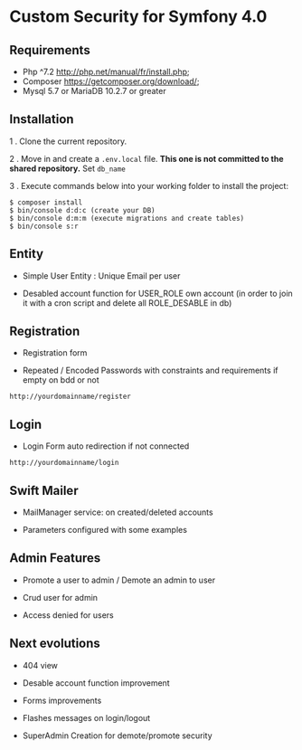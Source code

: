 Custom Security for Symfony 4.0
=====================

Requirements
------------

  * Php ^7.2    http://php.net/manual/fr/install.php;
  * Composer    https://getcomposer.org/download/;
  * Mysql 5.7 or MariaDB 10.2.7  or greater

Installation
------------

1 . Clone the current repository.

2 . Move in and create a `.env.local` file. 
**This one is not committed to the shared repository.**
Set `db_name`
 
3 . Execute commands below into your working folder to install the project:

```
$ composer install
$ bin/console d:d:c (create your DB)
$ bin/console d:m:m (execute migrations and create tables)
$ bin/console s:r
```



Entity
------------


- Simple User Entity : Unique Email per user

- Desabled account function for USER_ROLE own account (in order to join it with a cron script and delete all ROLE_DESABLE in db)


Registration
------------

- Registration form 

- Repeated / Encoded Passwords with constraints and requirements if empty on bdd or not

```
http://yourdomainname/register
```

Login
------------ 

- Login Form auto redirection if not connected

```
http://yourdomainname/login
```

Swift Mailer
------------
- MailManager service: on created/deleted accounts

- Parameters configured with some examples

Admin Features
------------

- Promote a user to admin / Demote an admin to user

- Crud user for admin

- Access denied for users

Next evolutions
------------

- 404 view

- Desable account function improvement 

- Forms improvements

- Flashes messages on login/logout

- SuperAdmin Creation for demote/promote security

